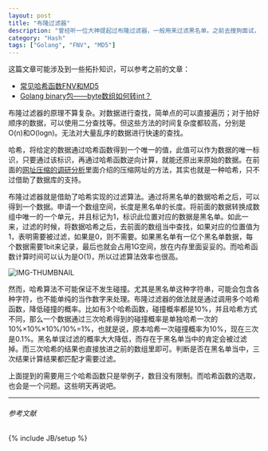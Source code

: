 ```yaml
---
layout: post
title: "布隆过滤器"
description: "曾经听一位大神提起过布隆过滤器，一般用来过滤黑名单。之前去搜狗面试，最后一个题也是这个。当时果断没想起来。"
category: "Hash"
tags: ["Golang", "FNV", "MD5"]
---
```


这篇文章可能涉及到一些拓扑知识，可以参考之前的文章：

+ [常见哈希函数FNV和MD5](https://blog.cyeam.com/hash/2014/07/28/fnv_md5)
+ [Golang binary包——byte数组如何转int？](httsp://blog.cyeam.com/hash/2014/07/29/go_bytearraytoint)

布隆过滤器的原理不算复杂。对数据进行查找，简单点的可以直接遍历；对于拍好顺序的数据，可以使用二分查找等。但这些方法的时间复杂度都较高，分别是O(n)和O(logn)。无法对大量乱序的数据进行快速的查找。

哈希，将给定的数据通过哈希函数得到一个唯一的值，此值可以作为数据的唯一标识，只要通过该标识，再通过哈希函数逆向计算，就能还原出来原始的数据。在前面的[网址压缩的调研分析](https://blog.cyeam.com/web/2014/07/24/short_url)里面介绍的压缩网址的方法，其实也就是一种哈希，只不过借助了数据库的支持。

布隆过滤器就是借助了哈希实现的过滤算法。通过将黑名单的数据哈希之后，可以得到一个数据。申请一个数组空间，长度是黑名单的长度。将前面的数据转换成数组中唯一的一个单元，并且标记为1，标识此位置对应的数据是黑名单。如此一来，过滤的时候，将数据哈希之后，去前面的数组当中查找，如果对应的位置值为1，表明需要被过滤，如果是0，则不需要。如果黑名单有一亿个黑名单数据，每个数据需要1bit来记录，最后也就会占用1G空间，放在内存里面妥妥的。而哈希函数计算时间可以认为是O(1)，所以过滤算法效率也很高。

![IMG-THUMBNAIL](https://res.cloudinary.com/cyeam/image/upload/v1537933530/cyeam/bloomfilter.jpg)

然而，哈希算法不可能保证不发生碰撞。尤其是黑名单这种字符串，可能会包含各种字符，也不能单纯的当作数字来处理。布隆过滤器的做法就是通过调用多个哈希函数，降低碰撞的概率。比如有3个哈希函数，碰撞概率都是10%，并且哈希方式不同，那么一个数据通过三次哈希得到的碰撞概率是单独哈希一次的 10%×10%×10%/10%=1%，也就是说，原本哈希一次碰撞概率为10%，现在三次是0.1%。黑名单误过滤的概率大大降低，而存在于黑名单当中的肯定会被过滤掉。而三次哈希的结果也直接放进之前的数组里即可。判断是否在黑名单当中，三次结果计算结果都匹配才需要过滤。

上面提到的需要用三个哈希函数只是举例子，数目没有限制。而哈希函数的选取，也会是一个问题。这些明天再说吧。

---

###### *参考文献*

{% include JB/setup %}